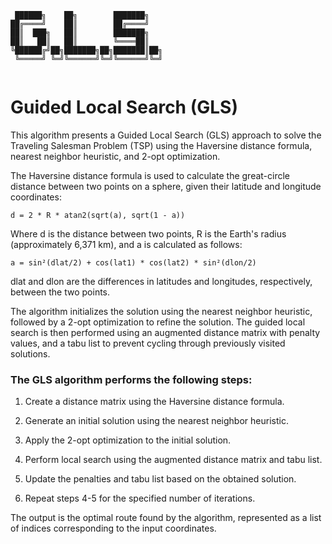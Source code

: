 ```
 ██████╗    ██╗        ███████╗   
██╔════╝    ██║        ██╔════╝   
██║  ███╗   ██║        ███████╗   
██║   ██║   ██║        ╚════██║   
╚██████╔╝██╗███████╗██╗███████║██╗
 ╚═════╝ ╚═╝╚══════╝╚═╝╚══════╝╚═╝
                                  
```

# Guided Local Search (GLS)

This algorithm presents a Guided Local Search (GLS) approach to solve the Traveling Salesman Problem (TSP) using the Haversine distance formula, nearest neighbor heuristic, and 2-opt optimization.

The Haversine distance formula is used to calculate the great-circle distance between two points on a sphere, given their latitude and longitude coordinates:


`d = 2 * R * atan2(sqrt(a), sqrt(1 - a))`

Where d is the distance between two points, R is the Earth's radius (approximately 6,371 km), and a is calculated as follows:

`a = sin²(dlat/2) + cos(lat1) * cos(lat2) * sin²(dlon/2)`

dlat and dlon are the differences in latitudes and longitudes, respectively, between the two points.

The algorithm initializes the solution using the nearest neighbor heuristic, followed by a 2-opt optimization to refine the solution. The guided local search is then performed using an augmented distance matrix with penalty values, and a tabu list to prevent cycling through previously visited solutions.

### The GLS algorithm performs the following steps:

1. Create a distance matrix using the Haversine distance formula.

2. Generate an initial solution using the nearest neighbor heuristic.

3. Apply the 2-opt optimization to the initial solution.

4. Perform local search using the augmented distance matrix and tabu list.

5. Update the penalties and tabu list based on the obtained solution.

6. Repeat steps 4-5 for the specified number of iterations.

The output is the optimal route found by the algorithm, represented as a list of indices corresponding to the input coordinates.


